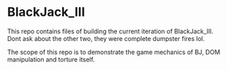 # BlackJack_III
 This repo contains files of building the current iteration of BlackJack_III. Dont ask about the other two, they were complete dumpster fires lol.

The scope of this repo is to demonstrate the game mechanics of BJ, DOM manipulation and torture itself.
